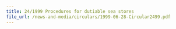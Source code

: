 ```yaml
---
title: 24/1999 Procedures for dutiable sea stores
file_url: /news-and-media/circulars/1999-06-28-Circular2499.pdf
---
```

